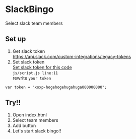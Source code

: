 # SlackBingo
 Select slack team members
## Set up
1. Get slack token
  <br>https://api.slack.com/custom-integrations/legacy-tokens
2. Set slack token
<br>[Set slack token for this code](https://github.com/JinOketani/SlackBingo/blob/eb82cce2ac1663f94f7c03b256d663d9f764cd7f/js/script.js#L11)
<br>`js/script.js line:11`
<br>rewrite `your token` 
```
var token = "xoxp-hogehogehugahuga000000000";
```

## Try!!
1. Open index.html
2. Select team members
3. Add button
4. Let's start slack bingo!!
